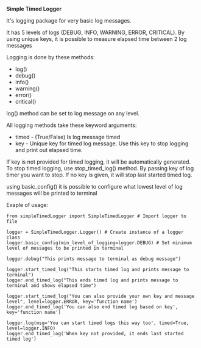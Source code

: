 **Simple Timed Logger**

It's logging package for very basic log messages.

It has 5 levels of logs (DEBUG, INFO, WARNING, ERROR, CRITICAL).
By using unique keys, it is possible to measure elapsed time between 2 log messages

Logging is done by these methods:
- log()
- debug()
- info()
- warning()
- error()
- critical()

log() method can be set to log message on any level.

All logging methods take these keyword arguments:
- timed - (True/False) Is log message timed
- key - Unique key for timed log message. Use this key to stop logging and print out elapsed time.

If key is not provided for timed logging, it will be automatically generated.
To stop timed logging, use stop_timed_log() method. By passing key of log timer you want to stop. If no key is given, it will stop last started timed log.

using basic_config() it is possible to configure what lowest level of log messages will be printed to terminal

Exaple of usage:

```
from simpleTimedLogger import SimpleTimedLogger # Import logger to file

logger = SimpleTimedLogger.Logger() # Create instance of a logger class
logger.basic_config(min_level_of_logging=logger.DEBUG) # Set minimum level of messages to be printed in terminal

logger.debug("This prints message to terminal as debug message")

logger.start_timed_log("This starts timed log and prints message to terminal")
logger.end_timed_log("This ends timed log and prints message to terminal and shows elapsed time")

logger.start_timed_log("You can also provide your own key and message level", level=logger.ERROR, key='function name')
logger.end_timed_log('You can also end timed log based on key', key='function name')

logger.log(msg='You can start timed logs this way too', timed=True, level=logger.INFO)
logger.end_timed_log('When key not provided, it ends last started timed log')
```

